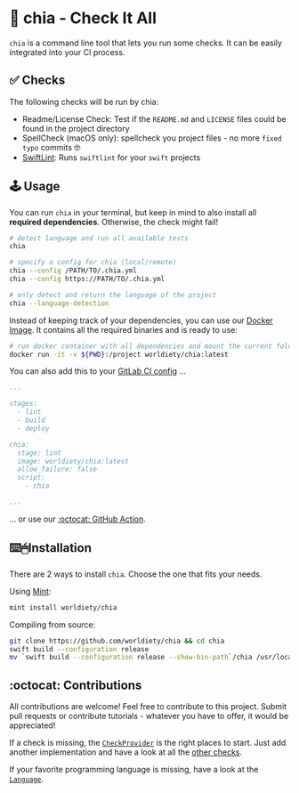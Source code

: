 # 🌱 chia - Check It All

`chia` is a command line tool that lets you run some checks.
It can be easily integrated into your CI process.

## ✅ Checks

The following checks will be run by chia:
- Readme/License Check: Test if the `README.md` and `LICENSE` files could be found in the project directory
- SpellCheck (macOS only): spellcheck you project files - no more `fixed typo` commits 🤓
- [SwiftLint](https://github.com/realm/SwiftLint): Runs `swiftlint` for your `swift` projects

## 🕹 Usage

You can run `chia` in your terminal, but keep in mind to also install all **required dependencies**.
Otherwise, the check might fail!
```bash
# detect language and run all available tests
chia

# specify a config for chia (local/remote)
chia --config /PATH/TO/.chia.yml
chia --config https://PATH/TO/.chia.yml

# only detect and return the language of the project
chia --language-detection
```

Instead of keeping track of your dependencies, you can use our [Docker Image](https://hub.docker.com/r/worldiety/chia).
It contains all the required binaries and is ready to use:
```bash
# run docker container with all dependencies and mount the current folder for analysis
docker run -it -v ${PWD}:/project worldiety/chia:latest
```

You can also add this to your [GitLab CI config](https://docs.gitlab.com/ce/ci/yaml/) ...
```yml
...

stages:
  - lint
  - build
  - deploy

chia:
  stage: lint
  image: worldiety/chia:latest
  allow_failure: false
  script:
    - chia

...
```

... or use our [:octocat: GitHub Action](https://github.com/marketplace/actions/github-action-for-chia).


## ⌨️🖱Installation

There are 2 ways to install `chia`. Choose the one that fits your needs.

Using [Mint](https://github.com/yonaskolb/mint):
```bash
mint install worldiety/chia
```

Compiling from source:
```bash
git clone https://github.com/worldiety/chia && cd chia
swift build --configuration release
mv `swift build --configuration release --show-bin-path`/chia /usr/local/bin
```


## :octocat: Contributions

All contributions are welcome!
Feel free to contribute to this project.
Submit pull requests or contribute tutorials - whatever you have to offer, it would be appreciated!

If a check is missing, the [`CheckProvider`](https://github.com/worldiety/chia/blob/main/Sources/chiaLib/Internal/CheckProvider.swift) is the right places to start.
Just add another implementation and have a look at all the [other checks](https://github.com/worldiety/chia/tree/main/Sources/chiaLib/Internal/CheckProviders).

If your favorite programming language is missing, have a look at the [`Language`](https://github.com/worldiety/chia/blob/main/Sources/chiaLib/API/Language.swift).

